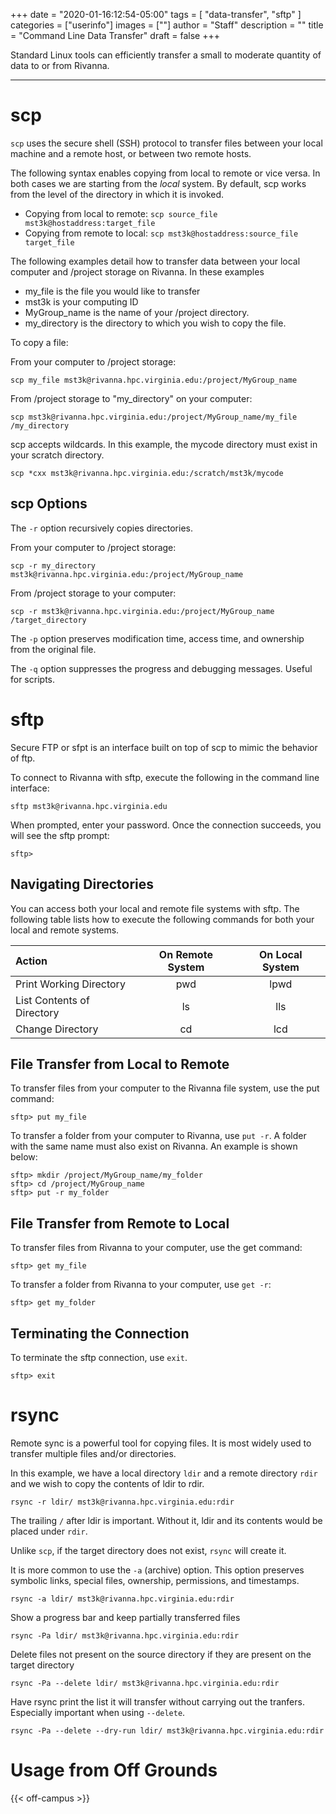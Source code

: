 +++
date = "2020-01-16:12:54-05:00"
tags = [
        "data-transfer",
        "sftp"
        ]
categories = ["userinfo"]
images = [""]
author = "Staff"
description = ""
title = "Command Line Data Transfer"
draft = false
+++

<p class="lead">Standard Linux tools can efficiently transfer a small to moderate quantity of data to or from Rivanna.</p>

- - -

# scp

`scp` uses the secure shell (SSH) protocol to transfer files between your local machine and a remote host, or between two remote hosts.

The following syntax enables copying from local to remote or vice versa. In both cases we are starting from the _local_ system.  By default, scp works from the level of the directory in which it is invoked.

- Copying from local to remote: `scp source_file mst3k@hostaddress:target_file`
- Copying from remote to local: `scp mst3k@hostaddress:source_file target_file`

The following examples detail how to transfer data between your local computer and /project storage on Rivanna. In these examples

- my_file is the file you would like to transfer
- mst3k is your computing ID
- MyGroup_name is the name of your /project directory.
- my_directory is the directory to which you wish to copy the file.

To copy a file:

From your computer to /project storage:
```
scp my_file mst3k@rivanna.hpc.virginia.edu:/project/MyGroup_name
```

From /project storage to "my_directory" on your computer:
```
scp mst3k@rivanna.hpc.virginia.edu:/project/MyGroup_name/my_file /my_directory
```

scp accepts wildcards.  In this example, the mycode directory must exist in your scratch directory.
```
scp *cxx mst3k@rivanna.hpc.virginia.edu:/scratch/mst3k/mycode
```

## scp Options

The `-r` option recursively copies directories.

From your computer to /project storage:
```
scp -r my_directory mst3k@rivanna.hpc.virginia.edu:/project/MyGroup_name
```

From /project storage to your computer:
```
scp -r mst3k@rivanna.hpc.virginia.edu:/project/MyGroup_name /target_directory
```

The `-p` option preserves modification time, access time, and ownership from the original file.

The `-q` option suppresses the progress and debugging messages. Useful for scripts.

# sftp

Secure FTP or sfpt is an interface built on top of scp to mimic the behavior of ftp.

To connect to Rivanna with sftp, execute the following in the command line interface:
```
sftp mst3k@rivanna.hpc.virginia.edu
```

When prompted, enter your password. Once the connection succeeds, you will see the sftp prompt:
```
sftp>
```

## Navigating Directories

You can access both your local and remote file systems with sftp. The following table lists how to execute the following commands for both your local and remote systems.

| Action                    |On Remote System  | On Local System |
| :-------                  |:----------:      |   :-----:       |
|Print Working Directory    |    pwd           |     lpwd        |
|List Contents of Directory |    ls            |     lls         |
|Change Directory           |    cd            |     lcd         |

## File Transfer from Local to Remote

To transfer files from your computer to the Rivanna file system, use the put command:
```
sftp> put my_file
```

To transfer a folder from your computer to Rivanna, use `put -r`. A folder with the same name must also exist on Rivanna. An example is shown below:

```
sftp> mkdir /project/MyGroup_name/my_folder
sftp> cd /project/MyGroup_name
sftp> put -r my_folder
```

## File Transfer from Remote to Local

To transfer files from Rivanna to your computer, use the get command:
```
sftp> get my_file
```

To transfer a folder from Rivanna to your computer, use `get -r`:
```
sftp> get my_folder
```

## Terminating the Connection

To terminate the sftp connection, use `exit`.
```
sftp> exit
```

# rsync

Remote sync is a powerful tool for copying files.  It is most widely used to transfer multiple files and/or directories.

In this example, we have a local directory `ldir` and a remote directory `rdir` and we wish to copy the contents of ldir to rdir. 
```
rsync -r ldir/ mst3k@rivanna.hpc.virginia.edu:rdir
```
The trailing `/` after ldir is important.  Without it, ldir and its contents would be placed under `rdir`.

Unlike `scp`, if the target directory does not exist, `rsync` will create it.  

It is more common to use the `-a` (archive) option.  This option preserves symbolic links, special files, ownership, permissions, and timestamps.
```
rsync -a ldir/ mst3k@rivanna.hpc.virginia.edu:rdir
```

Show a progress bar and keep partially transferred files
```
rsync -Pa ldir/ mst3k@rivanna.hpc.virginia.edu:rdir
```

Delete files not present on the source directory if they are present on the target directory
```
rsync -Pa --delete ldir/ mst3k@rivanna.hpc.virginia.edu:rdir
```

Have rsync print the list it will transfer without carrying out the tranfers.  Especially important when using `--delete`.
```
rsync -Pa --delete --dry-run ldir/ mst3k@rivanna.hpc.virginia.edu:rdir
```

# Usage from Off Grounds

{{< off-campus >}}

